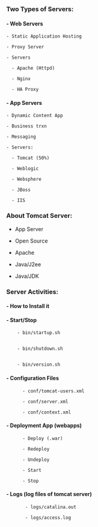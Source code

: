 ### Two Types of Servers:

#### - Web Servers

    - Static Application Hosting
    
    - Proxy Server
    
    - Servers
    
      - Apache (Httpd)
      
      - Nginx
      
      - HA Proxy
      
#### - App Servers

    - Dynamic Content App
    
    - Business trxn
    
    - Messaging
    
    - Servers:
    
      - Tomcat (50%)
      
      - Weblogic
      
      - Websphere
      
      - JBoss
      
      - IIS
      

### About Tomcat Server:

  - App Server
  
  - Open Source
  
  - Apache
  
  - Java/J2ee
  
  - Java/JDK
  

### Server Activities:

####  - How to Install it


####  - Start/Stop


        - bin/startup.sh


        - bin/shutdown.sh


        - bin/version.sh


####   - Configuration Files

          - conf/tomcat-users.xml
          
          - conf/server.xml
          
          - conf/context.xml
        
####    - Deployment App (webapps)

          - Deploy (.war)
          
          - Redeploy
          
          - Undeploy
          
          - Start
          
          - Stop
          
####    - Logs (log files of tomcat server)

           - logs/catalina.out
           
           - logs/access.log
